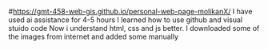 #https://gmt-458-web-gis.github.io/personal-web-page-molikanX/
I have used ai assistance for 4-5 hours
I learned how to use github and visual stuido code
Now i understand html, css and js better.
I downloaded some of the images from internet and added some manually
